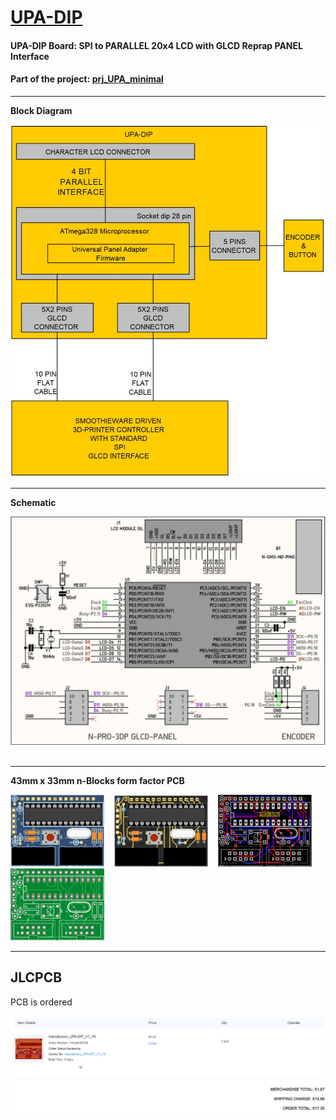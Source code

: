 # [UPA-DIP](https://github.com/Motion-Controller/UPA-DIP)

####  UPA-DIP Board: SPI to PARALLEL 20x4 LCD with GLCD Reprap PANEL Interface
####  Part of the project: [prj_UPA_minimal](https://github.com/nikoschalikias/prj_UPA_minimal)
---


**Block Diagram**

<img
src="doc/BLOCK-DIAGRAM-01.jpg"
width="600"
/>

---

**Schematic**


<img
src="doc/sch.jpg"
width="800"
title="minimal Schematic"
/> &nbsp;&nbsp;


---

**43mm x 33mm n-Blocks form factor PCB**


<img
src="doc/PCB-01.JPG"
width="150"
title="pcb 3d model top side"
/> &nbsp;&nbsp; <img
src="doc/PCB-02.JPG"
title="pcb 3d model bottom side"
width="150"
/> &nbsp;&nbsp; <img
src="doc/PCB-03.JPG"
title="pcb routing"
width="150"
/> &nbsp;&nbsp; <img
src="doc/PCB-04.JPG"
title="pcb routing"
width="150"
/>

---

## JLCPCB

PCB is ordered

<p align="center">
<img
src="img/01.PNG"
width = 900
/>
</p> 
